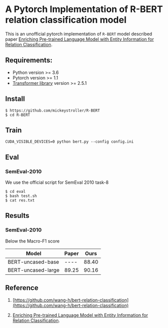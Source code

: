 # A Pytorch Implementation of R-BERT relation classification model

This is an unofficial pytorch implementation of `R-BERT` model described paper [Enriching Pre-trained Language Model with Entity Information for Relation Classification](https://arxiv.org/abs/1905.08284).


## Requirements:
 
- Python version >= 3.6
- Pytorch version >= 1.1
- [Transformer library](https://github.com/huggingface/transformers) version >= 2.5.1

## Install

```
$ https://github.com/mickeystroller/R-BERT
$ cd R-BERT
```

## Train

```
CUDA_VISIBLE_DEVICES=0 python bert.py --config config.ini
```

## Eval

### SemEval-2010

We use the official script for SemEval 2010 task-8

```
$ cd eval
$ bash test.sh
$ cat res.txt
```

## Results

### SemEval-2010

Below the Macro-F1 score

|        Model        |     Paper      |     Ours       |
| ------------------- | -------------- | -------------- |
| BERT-uncased-base   |     ----       |     88.40      |
| BERT-uncased-large  |     89.25      |     90.16      |


## Reference

1. [https://github.com/wang-h/bert-relation-classification](https://github.com/wang-h/bert-relation-classification)

2. [Enriching Pre-trained Language Model with Entity Information for Relation Classification](https://arxiv.org/abs/1905.08284).
